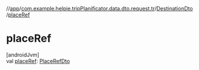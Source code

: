 //[app](../../../index.md)/[com.example.helpie.tripPlanificator.data.dto.request.tr](../index.md)/[DestinationDto](index.md)/[placeRef](place-ref.md)

# placeRef

[androidJvm]\
val [placeRef](place-ref.md): [PlaceRefDto](../-place-ref-dto/index.md)
